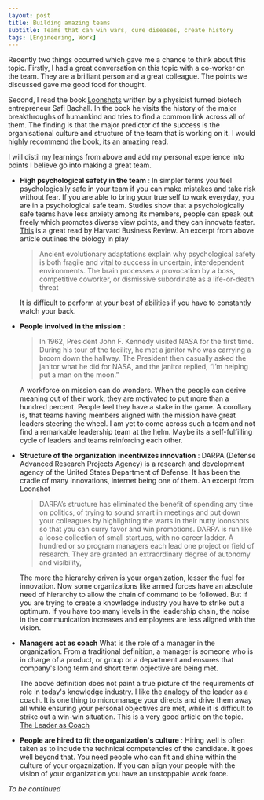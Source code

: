 ```yaml
---
layout: post
title: Building amazing teams
subtitle: Teams that can win wars, cure diseases, create history
tags: [Engineering, Work]
---
```

Recently two things occurred which gave me a chance to think about this topic. Firstly, I had a great conversation on this topic with a co-worker on the team. They are a brilliant person and a great colleague. The points we discussed gave me good food for thought.

Second, I read the book [Loonshots](https://www.goodreads.com/book/show/39863447-loonshots) written by a physicist turned biotech entrepreneur Safi Bachall. In the book he visits the history of the major breakthroughs of humankind and tries to find a common link across all of them. The finding is that the major predictor of the success is the organisational culture and structure of the team that is working on it. I would highly recommend the book, its an amazing read.

I will distil my learnings from above and add my personal experience into points I believe go into making a great team.

- **High psychological safety in the team** :
  In simpler terms you feel psychologically safe in your team if you can make mistakes and take risk without fear. If you are able to bring your true self to work everyday, you are in a psychological safe team. Studies show that a psychologically safe teams have less anxiety among its members, people can speak out freely which promotes diverse view points, and they can innovate faster.
  [This](https://hbr.org/2017/08/high-performing-teams-need-psychological-safety-heres-how-to-create-it) is a great read by Harvard Business Review.
  An excerpt from above article outlines the biology in play
  >Ancient evolutionary adaptations explain why psychological safety is both fragile and vital to success in uncertain, interdependent environments. The brain processes a provocation by a boss, competitive coworker, or dismissive subordinate as a life-or-death threat

  It is difficult to perform at your best of abilities if you have to constantly watch your back.

- **People involved in the mission** :  
  > In 1962, President John F. Kennedy visited NASA for the first time. During his tour of the facility, he met a janitor who was carrying a broom down the hallway. The President then casually asked the janitor what he did for NASA, and the janitor replied, “I’m helping put a man on the moon.”

  A workforce on mission can do wonders. When the people can derive meaning out of their work, they are motivated to put more than a hundred percent. People feel they have a stake in the game.
  A corollary is, that teams having members aligned with the mission have great leaders steering the wheel. I am yet to come across such a team and not find a remarkable leadership team at the helm. Maybe its a self-fulfilling cycle of leaders and teams reinforcing each other.

- **Structure of the organization incentivizes innovation** :
  DARPA (Defense Advanced Research Projects Agency) is a research and development agency of the United States Department of Defense. It has been the cradle of many innovations, internet being one of them. An excerpt from Loonshot
  >DARPA’s structure has eliminated the benefit of spending any time on politics, of trying to sound smart in meetings and put down your colleagues by highlighting the warts in their nutty loonshots so that you can curry favor and win promotions.
  DARPA is run like a loose collection of small startups, with no career ladder. A hundred or so program managers each lead one project or field of research. They are granted an extraordinary degree of autonomy and visibility,

  The more the hierarchy driven is your organization, lesser the fuel for innovation. Now some organizations like armed forces have an absolute need of hierarchy to allow the chain of command to be followed. But if you are trying to create a knowledge industry you have to strike out a optimum. If you have too many levels in the leadership chain, the noise in the communication increases and employees are less aligned with the vision.

- **Managers act as coach**
  What is the role of a manager in the organization. From a traditional definition, a manager is someone who is  in charge of a product, or group or a department and ensures that company's long term and short term objective are being met.

  The above definition does not paint a true picture of the requirements of role in today's knowledge industry. I like the analogy of the leader as a coach. It is one thing to micromanage your directs and drive them away all while ensuring your personal objectives are met, while it is difficult to strike out a win-win situation.
  This is a very good article on the topic. [The Leader as Coach](https://hbr.org/2019/11/the-leader-as-coach)

- **People are hired to fit the organization's culture** :
  Hiring well is often taken as to include the technical competencies of the candidate. It goes well beyond that. You need people who can fit and shine within the culture of your orgaznization. If you can align your people with the vision of your organization you have an unstoppable work force.

*To be continued*
